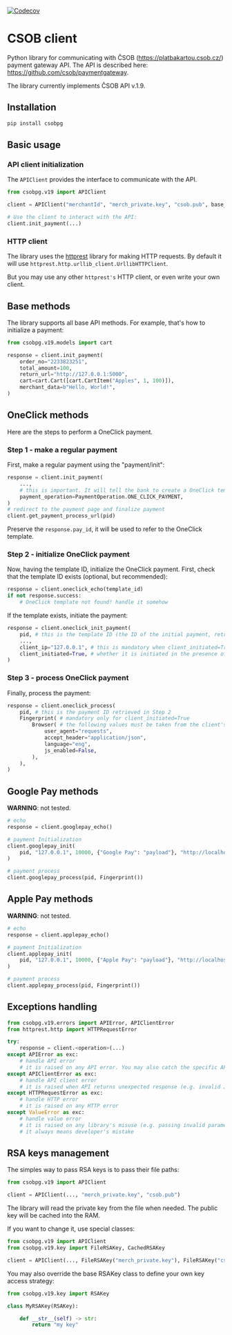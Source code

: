 [![Codecov](https://codecov.io/gh/litteratum/csobpg/branch/master/graph/badge.svg)](https://codecov.io/gh/litteratum/csobpg)
# CSOB client
Python library for communicating with ČSOB (<https://platbakartou.csob.cz/>) payment gateway API. The API is described here: <https://github.com/csob/paymentgateway>.

The library currently implements ČSOB API v.1.9.


## Installation
```bash
pip install csobpg
```

## Basic usage
### API client initialization
The `APIClient` provides the interface to communicate with the API.

```python
from csobpg.v19 import APIClient

client = APIClient("merchantId", "merch_private.key", "csob.pub", base_url=..., http_client=...)

# Use the client to interact with the API:
client.init_payment(...)
```

### HTTP client
The library uses the [httprest](https://github.com/litteratum/httprest) library for making HTTP requests.
By default it will use `httprest.http.urllib_client.UrllibHTTPClient`.

But you may use any other `httprest's` HTTP client, or even write your own client.

## Base methods
The library supports all base API methods.
For example, that's how to initialize a payment:
```python
from csobpg.v19.models import cart

response = client.init_payment(
    order_no="2233823251",
    total_amount=100,
    return_url="http://127.0.0.1:5000",
    cart=cart.Cart([cart.CartItem("Apples", 1, 100)]),
    merchant_data=b"Hello, World!",
)
```

## OneClick methods
Here are the steps to perform a OneClick payment.

### Step 1 - make a regular payment
First, make a regular payment using the "payment/init":
```python
response = client.init_payment(
    ...,
    # this is important. It will tell the bank to create a OneClick template
    payment_operation=PaymentOperation.ONE_CLICK_PAYMENT,
)
# redirect to the payment page and finalize payment
client.get_payment_process_url(pid)
```

Preserve the `response.pay_id`, it will be used to refer to the OneClick template.

### Step 2 - initialize OneClick payment
Now, having the template ID, initialize the OneClick payment.
First, check that the template ID exists (optional, but recommended):
```python
response = client.oneclick_echo(template_id)
if not response.success:
    # OneClick template not found! handle it somehow
```

If the template exists, initiate the payment:
```python
response = client.oneclick_init_payment(
    pid, # this is the template ID (the ID of the initial payment, retrieved in Step 1)
    ...,
    client_ip="127.0.0.1", # this is mandatory when client_initiated=True
    client_initiated=True, # whether it is initiated in the presence of client or not
)
```

### Step 3 - process OneClick payment
Finally, process the payment:
```python
response = client.oneclick_process(
    pid, # this is the payment ID retrieved in Step 2
    Fingerprint( # mandatory only for client_initiated=True
        Browser( # the following values must be taken from the client's browser
            user_agent="requests",
            accept_header="application/json",
            language="eng",
            js_enabled=False,
        ),
    ),
)
```

## Google Pay methods
**WARNING**: not tested.

```python
# echo
response = client.googlepay_echo()

# payment Initialization
client.googlepay_init(
    pid, "127.0.0.1", 10000, {"Google Pay": "payload"}, "http://localhost"
)

# payment process
client.googlepay_process(pid, Fingerprint())
```

## Apple Pay methods
**WARNING**: not tested.

```python
# echo
response = client.applepay_echo()

# payment Initialization
client.applepay_init(
    pid, "127.0.0.1", 10000, {"Apple Pay": "payload"}, "http://localhost"
)

# payment process
client.applepay_process(pid, Fingerprint())
```

## Exceptions handling
```python
from csobpg.v19.errors import APIError, APIClientError
from httprest.http import HTTPRequestError

try:
    response = client.<operation>(...)
except APIError as exc:
    # handle API error
    # it is raised on any API error. You may also catch the specific API error
except APIClientError as exc:
    # handle API client error
    # it is raised when API returns unexpected response (e.g. invalid JSON, invalid signature)
except HTTPRequestError as exc:
    # handle HTTP error
    # it is raised on any HTTP error
except ValueError as exc:
    # handle value error
    # it is raised on any library's misuse (e.g. passing invalid parameters)
    # it always means developer's mistake
```

## RSA keys management
The simples way to pass RSA keys is to pass their file paths:

```python
from csobpg.v19 import APIClient

client = APIClient(..., "merch_private.key", "csob.pub")
```

The library will read the private key from the file when needed. The public key will be cached into the RAM.

If you want to change it, use special classes:

```python
from csobpg.v19 import APIClient
from csobpg.v19.key import FileRSAKey, CachedRSAKey

client = APIClient(..., FileRSAKey("merch_private.key"), FileRSAKey("csob.pub"))
```

You may also override the base RSAKey class to define your own key access strategy:

```python
from csobpg.v19.key import RSAKey

class MyRSAKey(RSAKey):

    def __str__(self) -> str:
        return "my key"
```
